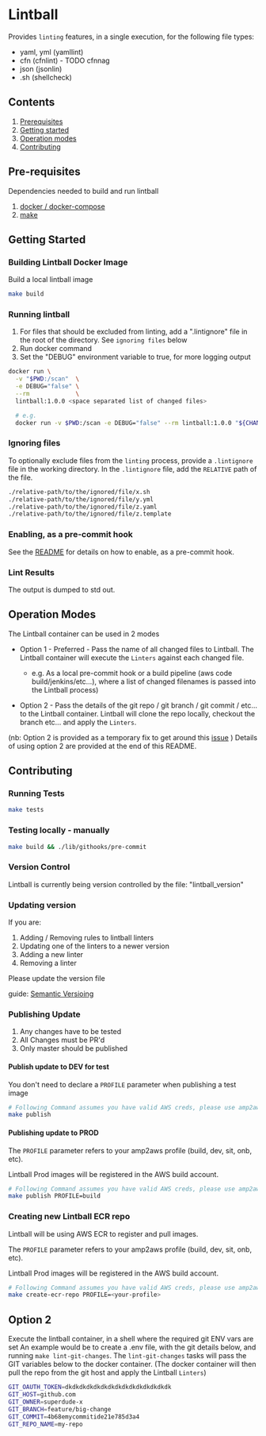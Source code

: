 # Lintball

Provides `linting` features, in a single execution, for the following file types:

+ yaml, yml (yamllint)
+ cfn (cfnlint) - TODO cfnnag
+ json (jsonlin)
+ .sh (shellcheck)

## Contents

1. [Prerequisites](#prerequisites)
2. [Getting started](#getting-started)
3. [Operation modes](#operation-modes)
4. [Contributing](#contributing)

## Pre-requisites

Dependencies needed to build and run lintball

1. [docker / docker-compose](https://docs.docker.com/compose/install/#prerequisites)
2. [make](https://www.gnu.org/software/make/manual/html_node/Install-Command-Categories.html)

## Getting Started

### Building Lintball Docker Image

Build a local lintball image

```bash
make build
```

### Running lintball

1. For files that should be excluded from linting, add a ".lintignore" file in the root of the directory. See `ignoring files` below
2. Run docker command
3. Set the "DEBUG" environment variable to true, for more logging output

```bash
docker run \
  -v "$PWD:/scan"  \
  -e DEBUG="false" \
  --rm             \
  lintball:1.0.0 <space separated list of changed files>

  # e.g.
  docker run -v $PWD:/scan -e DEBUG="false" --rm lintball:1.0.0 "${CHANGED_FILES}"
```

### Ignoring files

To optionally exclude files from the `linting` process, provide a `.lintignore` file in the working directory.
In the `.lintignore` file, add the `RELATIVE` path of the file.

```bash
./relative-path/to/the/ignored/file/x.sh
./relative-path/to/the/ignored/file/y.yml
./relative-path/to/the/ignored/file/z.yaml
./relative-path/to/the/ignored/file/z.template
```

### Enabling, as a pre-commit hook

See the [README](./lib/githooks/README.md) for details on how to enable, as a pre-commit hook.

### Lint Results

The output is dumped to std out.

## Operation Modes

The Lintball container can be used in 2 modes

+ Option 1 - Preferred - Pass the name of all changed files to Lintball. The Lintball container will execute the `Linters` against each changed file.
  + e.g. As a local pre-commit hook or a build pipeline (aws code build/jenkins/etc...), where a list of changed filenames is passed into the Lintball process)

+ Option 2 - Pass the details of the git repo / git branch / git commit / etc... to the Lintball container. Lintball will clone the repo locally, checkout the branch etc... and apply the `Linters`.

(nb: Option 2 is provided as a temporary fix to get around this [issue](https://github.com/aws/aws-codebuild-docker-images/issues/76) )
Details of using option 2 are provided at the end of this README.

## Contributing

### Running Tests

```bash
make tests
```

### Testing locally - manually

```bash
make build && ./lib/githooks/pre-commit
```

### Version Control

Lintball is currently being version controlled by the file: "lintball_version"

### Updating version

If you are:

1. Adding / Removing rules to lintball linters
2. Updating one of the linters to a newer version
3. Adding a new linter
4. Removing a linter

Please update the version file

guide: [Semantic Versioing](https://semver.org/)

### Publishing Update

1. Any changes have to be tested
2. All Changes must be PR'd
3. Only master should be published

#### Publish update to DEV for test

You don't need to declare a `PROFILE` parameter when publishing a test image

```bash
# Following Command assumes you have valid AWS creds, please use amp2aws to generate valid creds
make publish
```

#### Publishing update to PROD

The `PROFILE` parameter refers to your amp2aws profile (build, dev, sit, onb, etc).

Lintball Prod images will be registered in the AWS build account.

```bash
# Following Command assumes you have valid AWS creds, please use amp2aws to generate valid creds
make publish PROFILE=build
```

### Creating new Lintball ECR repo

Lintball will be using AWS ECR to register and pull images.

The `PROFILE` parameter refers to your amp2aws profile (build, dev, sit, onb, etc).

Lintball Prod images will be registered in the AWS build account.

```bash
# Following Command assumes you have valid AWS creds, please use amp2aws to generate valid creds
make create-ecr-repo PROFILE=<your-profile>
```

## Option 2

Execute the lintball container, in a shell where the required git ENV vars are set
An example would be to create a .env file, with the git details below, and running `make lint-git-changes`.
The `lint-git-changes` tasks will pass the GIT variables below to the docker container.
(The docker container will then pull the repo from the git host and apply the Lintball `Linters`)

```bash
GIT_OAUTH_TOKEN=dkdkdkdkdkdkdkdkdkdkdkdkdkdkdk
GIT_HOST=github.com
GIT_OWNER=superdude-x
GIT_BRANCH=feature/big-change
GIT_COMMIT=4b68emycommitide21e785d3a4
GIT_REPO_NAME=my-repo
```

